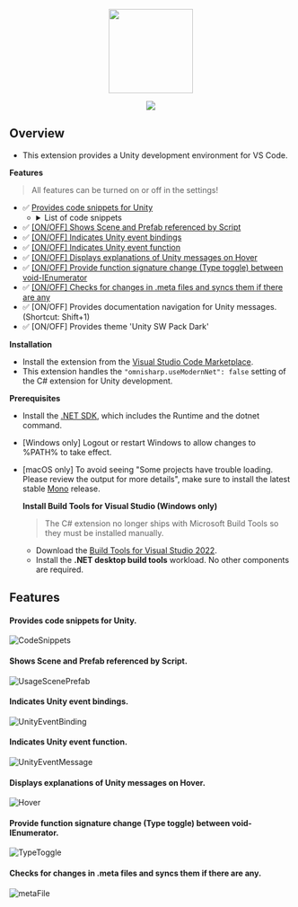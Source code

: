 <p align="center">
  <a href="https://marketplace.visualstudio.com/items?itemName=SangwookYoo.unity-sw-pack" title="Visual Studio Code Marketplace" target="_blank">
    <img src="https://github.com/sangwookyoo/vscode-unity-sw-pack/blob/master/images/icon.png?raw=true" width="150px" />
  </a>
  <br/>
  </p>
<p align="center">
<img src="https://img.shields.io/badge/Unity%20SW%20Pack%20v0.0.8%20-%23000000.svg?&style=flat&logo=unity&logoColor=white" style="height : auto; margin-left : 2px; margin-right : 2px;"/>
</p>

## Overview
- This extension provides a Unity development environment for VS Code.

**Features**
> All features can be turned on or off in the settings!
- ✅ [Provides code snippets for Unity](#provides-code-snippets-for-unity)
	- <details>
		<summary>List of code snippets</summary>

		- Game Classes:
			- `MonoBehaviour`
			- `NetworkBehaviour`
			- `ScriptableObject`

		- Editor Classes:
			- `Editor`

		- Visual Studio Tools for Unity:
			- `Debug.Log()` (type _`log`_)
			- `Debug.LogError()` (type _`logError`_)
			- `Debug.LogWarning()` (type _`logWarning`_)

		- MonoBehaviour Methods:
			- `Awake()`
			- `FixedUpdate()`
			- `LateUpdate()`
			- `OnAnimatorIK()`
			- `OnAnimatorMove()`
			- `OnApplicationFocus()`
			- `OnApplicationPause()`
			- `OnApplicationQuit()`
			- `OnAudioFilterRead()`
			- `OnBecameInvisible()`
			- `OnBecameVisible()`
			- `OnBeforeTransformParentChanged()`
			- `OnCanvasGroupChanged()`
			- `OnCollisionEnter()`
			- `OnCollisionEnter2D()`
			- `OnCollisionExit()`
			- `OnCollisionExit2D()`
			- `OnCollisionStay()`
			- `OnCollisionStay2D()`
			- `OnConnectedToServer()`
			- `OnControllerColliderHit()`
			- `OnDestroy()`
			- `OnDisable()`
			- `OnDisconnectedFromMasterServer()`
			- `OnDisconnectedFromServer()`
			- `OnDrawGizmos()`
			- `OnDrawGizmosSelected()`
			- `OnEnable()`
			- `OnFailedToConnect()`
			- `OnFailedToConnectToMasterServer()`
			- `OnGUI()`
			- `OnJointBreak()`
			- `OnJointBreak2D()`
			- `OnLevelWasLoaded()`
			- `OnMasterServerEvent()`
			- `OnMouseDown()`
			- `OnMouseDrag()`
			- `OnMouseEnter()`
			- `OnMouseExit()`
			- `OnMouseOver()`
			- `OnMouseUp()`
			- `OnMouseUpAsButton()`
			- `OnNetworkInstantiate()`
			- `OnParticleCollision()`
			- `OnParticleSystemStopped()`
			- `OnParticleTrigger()`
			- `OnParticleUpdateJobScheduled()`
			- `OnPlayerConnected()`
			- `OnPlayerDisconnected()`
			- `OnPostRender()`
			- `OnPreCull()`
			- `OnPreRender()`
			- `OnRectTransformDimensionsChange()`
			- `OnRectTransformRemoved()`
			- `OnRenderImage()`
			- `OnRenderObject()`
			- `OnSerializeNetworkView()`
			- `OnServerInitialized()`
			- `OnTransformChildrenChanged()`
			- `OnTransformParentChanged()`
			- `OnTriggerEnter()`
			- `OnTriggerEnter2D()`
			- `OnTriggerExit()`
			- `OnTriggerExit2D()`
			- `OnTriggerStay()`
			- `OnTriggerStay2D()`
			- `OnValidate()`
			- `OnWillRenderObject()`
			- `Reset()`
			- `Start()`
			- `Update()`
	</details>
- ✅ [[ON/OFF] Shows Scene and Prefab referenced by Script](#shows-scene-and-prefab-referenced-by-script)
- ✅ [[ON/OFF] Indicates Unity event bindings](#indicates-unity-event-bindings)
- ✅ [[ON/OFF] Indicates Unity event function](#indicates-unity-event-function)
- ✅ [[ON/OFF] Displays explanations of Unity messages on Hover](#displays-explanations-of-unity-messages-on-hover)
- ✅ [[ON/OFF] Provide function signature change (Type toggle) between void-IEnumerator](#provide-function-signature-change-type-toggle-between-void-ienumerator)
- ✅ [[ON/OFF] Checks for changes in .meta files and syncs them if there are any](#checks-for-changes-in-meta-files-and-syncs-them-if-there-are-any)
- ✅ [ON/OFF] Provides documentation navigation for Unity messages. (Shortcut: Shift+1)
- ✅ [ON/OFF] Provides theme 'Unity SW Pack Dark'

**Installation**
- Install the extension from the [Visual Studio Code Marketplace](https://marketplace.visualstudio.com/items?itemName=SangwookYoo.unity-sw-pack).
- This extension handles the `"omnisharp.useModernNet": false` setting of the C# extension for Unity development.

**Prerequisites**
- Install the [.NET SDK](https://dotnet.microsoft.com/download), which includes the Runtime and the dotnet command.
- [Windows only] Logout or restart Windows to allow changes to %PATH% to take effect.
- [macOS only] To avoid seeing "Some projects have trouble loading. Please review the output for more details", make sure to install the latest stable [Mono](https://www.mono-project.com/download/) release.

	**Install Build Tools for Visual Studio (Windows only)**

	> The C# extension no longer ships with Microsoft Build Tools so they must be installed manually.
	- Download the [Build Tools for Visual Studio 2022](https://visualstudio.microsoft.com/downloads/#build-tools-for-visual-studio-2022).
	- Install the <b>.NET desktop build tools</b> workload. No other components are required.

## Features

#### Provides code snippets for Unity.
![CodeSnippets](gifs/01.gif)

#### Shows Scene and Prefab referenced by Script.
![UsageScenePrefab](gifs/02.gif)

#### Indicates Unity event bindings.
![UnityEventBinding](gifs/03.gif)

#### Indicates Unity event function.
![UnityEventMessage](gifs/04.gif)

#### Displays explanations of Unity messages on Hover.
![Hover](gifs/05.gif)

#### Provide function signature change (Type toggle) between void-IEnumerator.
![TypeToggle](gifs/06.gif)

#### Checks for changes in .meta files and syncs them if there are any.
![metaFile](gifs/07.gif)
